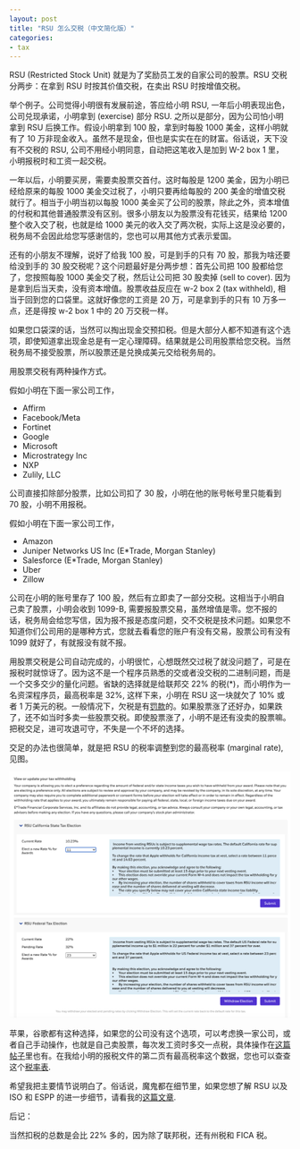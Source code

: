 ```yaml
---
layout: post
title: "RSU 怎么交税（中文简化版）"
categories:
- tax
---
```


RSU (Restricted Stock Unit) 就是为了奖励员工发的自家公司的股票。RSU 交税分两步：在拿到 RSU 时按其价值交税，在卖出 RSU 时按增值交税。

举个例子。公司觉得小明很有发展前途，答应给小明 RSU, 一年后小明表现出色，公司兑现承诺，小明拿到 (exercise) 部分 RSU. 之所以是部分，因为公司怕小明拿到 RSU 后换工作。假设小明拿到 100 股，拿到时每股 1000 美金，这样小明就有了 10 万非现金收入。虽然不是现金，但也是实实在在的财富。俗话说，天下没有不交税的 RSU, 公司不用经小明同意，自动把这笔收入是加到 W-2 box 1 里，小明报税时和工资一起交税。

一年以后，小明要买房，需要卖股票交首付。这时每股是 1200 美金，因为小明已经给原来的每股 1000 美金交过税了，小明只要再给每股的 200 美金的增值交税就行了。相当于小明当初以每股 1000 美金买了公司的股票，除此之外，资本增值的付税和其他普通股票没有区别。很多小朋友以为股票没有花钱买，结果给 1200 整个收入交了税，也就是给 1000 美元的收入交了两次税，实际上这是没必要的，税务局不会因此给您写感谢信的，您也可以用其他方式表示爱国。

还有的小朋友不理解，说好了给我 100 股，可是到手的只有 70 股，那我为啥还要给没到手的 30 股交税呢？这个问题最好是分两步想：首先公司把 100 股都给您了，您按照每股 1000 美金交了税，然后让公司把 30 股卖掉 (sell to cover). 因为是拿到后当天卖，没有资本增值。股票收益反应在 w-2 box 2 (tax withheld), 相当于回到您的口袋里。这就好像您的工资是 20 万，可是拿到手的只有 10 万多一点，还是得按 w-2 box 1 中的 20 万交税一样。

如果您口袋深的话，当然可以掏出现金交预扣税。但是大部分人都不知道有这个选项，即使知道拿出现金总是有一定心理障碍。结果就是公司用股票给您交税。当然税务局不接受股票，所以股票还是兑换成美元交给税务局的。

用股票交税有两种操作方式。

假如小明在下面一家公司工作，

- Affirm
- Facebook/Meta
- Fortinet
- Google
- Microsoft
- Microstrategy Inc
- NXP
- Zulily, LLC

公司直接扣除部分股票，比如公司扣了 30 股，小明在他的账号帐号里只能看到 70 股，小明不用报税。

假如小明在下面一家公司工作，

- Amazon
- Juniper Networks US Inc (E*Trade, Morgan Stanley)
- Salesforce (E*Trade, Morgan Stanley)
- Uber
- Zillow

公司在小明的账号里存了 100 股，然后有立即卖了一部分交税。这相当于小明自己卖了股票，小明会收到 1099-B, 需要报股票交易，虽然增值是零。您不报的话，税务局会给您写信，因为报不报是态度问题，交不交税是技术问题。如果您不知道你们公司用的是哪种方式，您就去看看您的账户有没有交易，股票公司有没有 1099 就好了，有就报没有就不报。

用股票交税是公司自动完成的，小明很忙，心想既然交过税了就没问题了，可是在报税时就惊讶了。因为这不是一个程序员熟悉的交或者没交税的二进制问题，而是一个交多交少的量化问题。省缺的选择就是给联邦交 22% 的税(*)，而小明作为一名资深程序员，最高税率是 32%, 这样下来，小明在 RSU 这一块就欠了 10% 或者 1 万美元的税。一般情况下，欠税是有[罚款][penalty]的。如果股票涨了还好办，如果跌了，还不如当时多卖一些股票交税。即使股票涨了，小明不是还有没卖的股票嘛。把税交足，进可攻退可守，不失是一个不坏的选择。

交足的办法也很简单，就是把 RSU 的税率调整到您的最高税率 (marginal rate), 见图。

<img src="/assets/images/20220716-rsu-rate.png"/>

苹果，谷歌都有这种选择，如果您的公司没有这个选项，可以考虑换一家公司，或者自己手动操作，也就是自己卖股票，每次发工资时多交一点税，具体操作在[这篇帖子][penalty]里也有。在我给小明的报税文件的第二页有最高税率这个数据，您也可以查查这个[税率表][rate].

希望我把主要情节说明白了。俗话说，魔鬼都在细节里，如果您想了解 RSU 以及 ISO 和 ESPP 的进一步细节，请看我的[这篇文章][rsu].

后记：

当然扣税的总数是会比 22% 多的，因为除了联邦税，还有州税和 FICA 税。

[penalty]: https://taxandlife.com/cat/tax/2022/08/27/penalty.html
[rate]: https://docs.google.com/spreadsheets/d/1BnjUtb6ul_p62k2YEdBXcjHWvZunSVw0Y2E3BqTKao0
[rsu]: https://taxandlife.com/cat/tax/2019/11/19/ISO-RSU-ESPP.html
